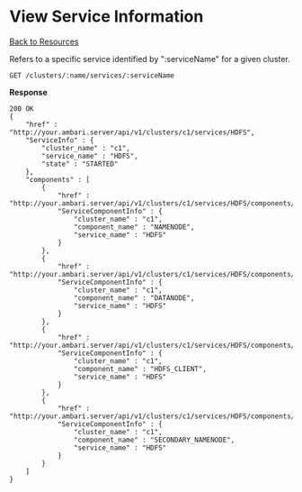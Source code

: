 <!---
Licensed to the Apache Software Foundation (ASF) under one or more
contributor license agreements. See the NOTICE file distributed with
this work for additional information regarding copyright ownership.
The ASF licenses this file to You under the Apache License, Version 2.0
(the "License"); you may not use this file except in compliance with
the License. You may obtain a copy of the License at

http://www.apache.org/licenses/LICENSE-2.0

Unless required by applicable law or agreed to in writing, software
distributed under the License is distributed on an "AS IS" BASIS,
WITHOUT WARRANTIES OR CONDITIONS OF ANY KIND, either express or implied.
See the License for the specific language governing permissions and
limitations under the License.
-->

View Service Information
=====

[Back to Resources](index.md#resources)

Refers to a specific service identified by ":serviceName" for a given cluster.

    GET /clusters/:name/services/:serviceName

**Response**

    200 OK
    {
    	"href" : "http://your.ambari.server/api/v1/clusters/c1/services/HDFS",
    	"ServiceInfo" : {
      		"cluster_name" : "c1",
      		"service_name" : "HDFS",
      		"state" : "STARTED"      		
      	},
    	"components" : [
      		{
      			"href" : "http://your.ambari.server/api/v1/clusters/c1/services/HDFS/components/NAMENODE",
      			"ServiceComponentInfo" : {
        			"cluster_name" : "c1",
        			"component_name" : "NAMENODE",
        			"service_name" : "HDFS"
       			}
      		},
      		{
      			"href" : "http://your.ambari.server/api/v1/clusters/c1/services/HDFS/components/DATANODE",
      			"ServiceComponentInfo" : {
        			"cluster_name" : "c1",
        			"component_name" : "DATANODE",
        			"service_name" : "HDFS"
        		}
      		},
      		{
      			"href" : "http://your.ambari.server/api/v1/clusters/c1/services/HDFS/components/HDFS_CLIENT",
      			"ServiceComponentInfo" : {
        			"cluster_name" : "c1",
        			"component_name" : "HDFS_CLIENT",
        			"service_name" : "HDFS"
        		}
      		},
      		{
      			"href" : "http://your.ambari.server/api/v1/clusters/c1/services/HDFS/components/SECONDARY_NAMENODE",
     			"ServiceComponentInfo" : {
        			"cluster_name" : "c1",
        			"component_name" : "SECONDARY_NAMENODE",
        			"service_name" : "HDFS"
        		}
      		}
      	]
    }

